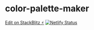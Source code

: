 # color-palette-maker

[Edit on StackBlitz ⚡️](https://stackblitz.com/edit/vitejs-vite-y7e9et)
[![Netlify Status](https://api.netlify.com/api/v1/badges/8be86204-9801-4d1f-9d3a-276fcb415b4d/deploy-status)](https://app.netlify.com/sites/colour-palette-maker/deploys)
